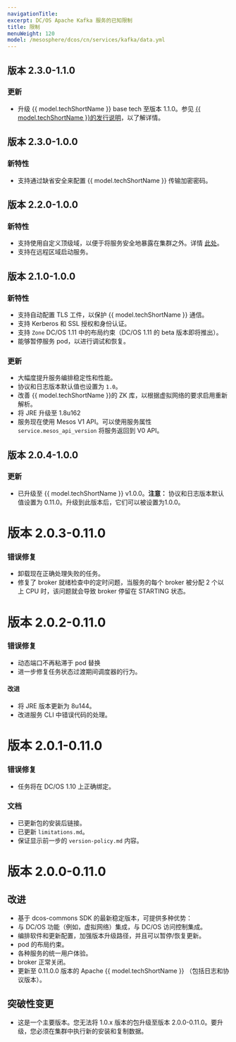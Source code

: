 ```yaml
---
navigationTitle: 
excerpt: DC/OS Apache Kafka 服务的已知限制
title: 限制
menuWeight: 120
model: /mesosphere/dcos/cn/services/kafka/data.yml
---
```



## 版本 2.3.0-1.1.0

### 更新
- 升级 {{ model.techShortName }} base tech 至版本 1.1.0。参见 [{{ model.techShortName }}的发行说明](https://www.apache.org/dist/kafka/1.1.0/RELEASE_NOTES.html)，以了解详情。

## 版本 2.3.0-1.0.0

### 新特性
- 支持通过缺省安全来配置 {{ model.techShortName }} 传输加密密码。

## 版本 2.2.0-1.0.0

### 新特性
- 支持使用自定义顶级域，以便于将服务安全地暴露在集群之外。详情 [此处](/mesosphere/dcos/cn/services/kafka/2.3.0-1.0.0/security/#securely-exposing-dcos-apache-kafka-outside-the-cluster)。
- 支持在远程区域启动服务。

## 版本 2.1.0-1.0.0

### 新特性
- 支持自动配置 TLS 工件，以保护 {{ model.techShortName }} 通信。
- 支持 Kerberos 和 SSL 授权和身份认证。
- 支持 `Zone` DC/OS 1.11 中的布局约束（DC/OS 1.11 的 beta 版本即将推出）。
- 能够暂停服务 pod，以进行调试和恢复。

### 更新
- 大幅度提升服务编排稳定性和性能。
- 协议和日志版本默认值也设置为 `1.0`。
- 改善 {{ model.techShortName }}的 ZK 库，以根据虚拟网络的要求启用重新解析。
- 将 JRE 升级至 1.8u162
- 服务现在使用 Mesos V1 API。可以使用服务属性 `service.mesos_api_version` 将服务返回到 V0 API。

## 版本 2.0.4-1.0.0

### 更新
- 已升级至 {{ model.techShortName }} v1.0.0。**注意：** 协议和日志版本默认值设置为 0.11.0。升级到此版本后，它们可以被设置为1.0.0。

# 版本 2.0.3-0.11.0

### 错误修复
* 卸载现在正确处理失败的任务。
* 修复了 broker 就绪检查中的定时问题，当服务的每个 broker 被分配 2 个以上 CPU 时，该问题就会导致 broker 停留在 STARTING 状态。

# 版本 2.0.2-0.11.0

### 错误修复

- 动态端口不再粘滞于 pod 替换
- 进一步修复任务状态过渡期间调度器的行为。

#### 改进

- 将 JRE 版本更新为 8u144。
- 改进服务 CLI 中错误代码的处理。

# 版本 2.0.1-0.11.0

### 错误修复
* 任务将在 DC/OS 1.10 上正确绑定。

### 文档
- 已更新包的安装后链接。
- 已更新 `limitations.md`。
- 保证显示前一步的 `version-policy.md` 内容。

# 版本 2.0.0-0.11.0

## 改进
- 基于 dcos-commons SDK 的最新稳定版本，可提供多种优势：
 - 与 DC/OS 功能（例如，虚拟网络）集成，与 DC/OS 访问控制集成。
 - 编排软件和更新配置，加强版本升级路径，并且可以暂停/恢复更新。
 - pod 的布局约束。
 - 各种服务的统一用户体验。
- broker 正常关闭。
- 更新至 0.11.0.0 版本的 Apache {{ model.techShortName }} （包括日志和协议版本）。

## 突破性变更
- 这是一个主要版本。您无法将 1.0.x 版本的包升级至版本 2.0.0-0.11.0。要升级，您必须在集群中执行新的安装和复制数据。
